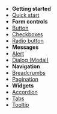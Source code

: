 - **Getting started**
 - [Quick start](quickstart.md)
- **Form controls**
 - [Button](custom-elements/Form-Button.md)
 - [Checkboxes](custom-elements/Form-Checkboxes.md)
 - [Radio button](custom-elements/Form-Radio-buttons.md)   
- **Messages**
 - [Alert](custom-elements/Message-Alert.md)
 - [Dialog (Modal)](custom-elements/Message-Dialog-Modal.md)
- **Navigation**
 - [Breadcrumbs](custom-elements/Navigation-Breadcrumbs.md) 
 - [Pagination](custom-elements/Navigation-Pagination.md) 
- **Widgets**
 - [Accordion](custom-elements/Widget-Accordions.md)
 - [Tabs](custom-elements/Widget-Tabs.md)
 - [Tooltip](custom-elements/Widget-Tooltip.md)
